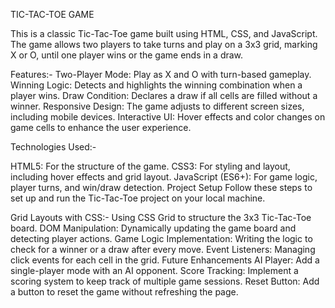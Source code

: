 TIC-TAC-TOE GAME

This is a classic Tic-Tac-Toe game built using HTML, CSS, and JavaScript. 
The game allows two players to take turns and play on a 3x3 grid, marking X or O, until one player wins or the game ends in a draw.

Features:-
Two-Player Mode: Play as X and O with turn-based gameplay.
Winning Logic: Detects and highlights the winning combination when a player wins.
Draw Condition: Declares a draw if all cells are filled without a winner.
Responsive Design: The game adjusts to different screen sizes, including mobile devices.
Interactive UI: Hover effects and color changes on game cells to enhance the user experience.

Technologies Used:-

HTML5: For the structure of the game.
CSS3: For styling and layout, including hover effects and grid layout.
JavaScript (ES6+): For game logic, player turns, and win/draw detection.
Project Setup
Follow these steps to set up and run the Tic-Tac-Toe project on your local machine.

Grid Layouts with CSS:-
Using CSS Grid to structure the 3x3 Tic-Tac-Toe board.
DOM Manipulation: Dynamically updating the game board and detecting player actions.
Game Logic Implementation: Writing the logic to check for a winner or a draw after every move.
Event Listeners: Managing click events for each cell in the grid.
Future Enhancements
AI Player: Add a single-player mode with an AI opponent.
Score Tracking: Implement a scoring system to keep track of multiple game sessions.
Reset Button: Add a button to reset the game without refreshing the page.
